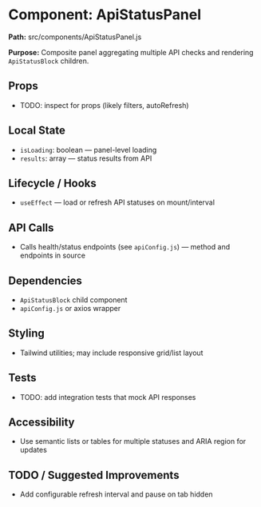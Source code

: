 # Component: ApiStatusPanel
**Path:** src/components/ApiStatusPanel.js

**Purpose:** Composite panel aggregating multiple API checks and rendering `ApiStatusBlock` children.

## Props
- TODO: inspect for props (likely filters, autoRefresh)

## Local State
- `isLoading`: boolean — panel-level loading
- `results`: array — status results from API

## Lifecycle / Hooks
- `useEffect` — load or refresh API statuses on mount/interval

## API Calls
- Calls health/status endpoints (see `apiConfig.js`) — method and endpoints in source

## Dependencies
- `ApiStatusBlock` child component
- `apiConfig.js` or axios wrapper

## Styling
- Tailwind utilities; may include responsive grid/list layout

## Tests
- TODO: add integration tests that mock API responses

## Accessibility
- Use semantic lists or tables for multiple statuses and ARIA region for updates

## TODO / Suggested Improvements
- Add configurable refresh interval and pause on tab hidden
